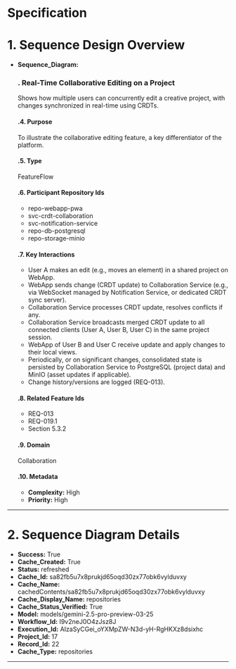 # Specification

# 1. Sequence Design Overview

- **Sequence_Diagram:**
  ### . Real-Time Collaborative Editing on a Project
  Shows how multiple users can concurrently edit a creative project, with changes synchronized in real-time using CRDTs.

  #### .4. Purpose
  To illustrate the collaborative editing feature, a key differentiator of the platform.

  #### .5. Type
  FeatureFlow

  #### .6. Participant Repository Ids
  
  - repo-webapp-pwa
  - svc-crdt-collaboration
  - svc-notification-service
  - repo-db-postgresql
  - repo-storage-minio
  
  #### .7. Key Interactions
  
  - User A makes an edit (e.g., moves an element) in a shared project on WebApp.
  - WebApp sends change (CRDT update) to Collaboration Service (e.g., via WebSocket managed by Notification Service, or dedicated CRDT sync server).
  - Collaboration Service processes CRDT update, resolves conflicts if any.
  - Collaboration Service broadcasts merged CRDT update to all connected clients (User A, User B, User C) in the same project session.
  - WebApp of User B and User C receive update and apply changes to their local views.
  - Periodically, or on significant changes, consolidated state is persisted by Collaboration Service to PostgreSQL (project data) and MinIO (asset updates if applicable).
  - Change history/versions are logged (REQ-013).
  
  #### .8. Related Feature Ids
  
  - REQ-013
  - REQ-019.1
  - Section 5.3.2
  
  #### .9. Domain
  Collaboration

  #### .10. Metadata
  
  - **Complexity:** High
  - **Priority:** High
  


---

# 2. Sequence Diagram Details

- **Success:** True
- **Cache_Created:** True
- **Status:** refreshed
- **Cache_Id:** sa82fb5u7x8prukjd65oqd30zx77obk6vylduvxy
- **Cache_Name:** cachedContents/sa82fb5u7x8prukjd65oqd30zx77obk6vylduvxy
- **Cache_Display_Name:** repositories
- **Cache_Status_Verified:** True
- **Model:** models/gemini-2.5-pro-preview-03-25
- **Workflow_Id:** I9v2neJ0O4zJsz8J
- **Execution_Id:** AIzaSyCGei_oYXMpZW-N3d-yH-RgHKXz8dsixhc
- **Project_Id:** 17
- **Record_Id:** 22
- **Cache_Type:** repositories


---

